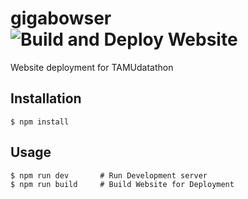 # gigabowser  ![Build and Deploy Website](https://github.com/tamu-datathon-org/gigabowser/workflows/Build%20and%20Deploy%20Website/badge.svg)
Website deployment for TAMUdatathon

## Installation
```
$ npm install
```

## Usage
```
$ npm run dev       # Run Development server
$ npm run build     # Build Website for Deployment
```